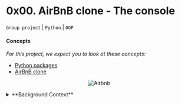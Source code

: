 # 0x00. AirBnB clone - The console
`Group project` | `Python` | `OOP`

#### Concepts
<em>For this project, we expect you to look at these concepts:</em>

- [Python packages](https://intranet.alxswe.com/concepts/66)
- [AirBnB clone](https://intranet.alxswe.com/concepts/74)

<p align="center">
    <img src="https://s3.amazonaws.com/alx-intranet.hbtn.io/uploads/medias/2018/6/65f4a1dd9c51265f49d0.png" alt="Airbnb">
</p>

<details>
  <summary>**Background Context**</summary> <br>

Welcome to the AirBnB clone project!

Before starting, please read the AirBnB concept page.

## First step: Write a command interpreter to manage your AirBnB objects

This is the first step towards building your first full web application: the AirBnB clone. This initial step is crucial as you will utilize what you build during this project in all subsequent projects, including HTML/CSS templating, database storage, API, and front-end integration.

Each task is interconnected and will assist you in:

- Implementing a parent class (called `BaseModel`) to handle the initialization, serialization, and deserialization of your future instances.
- Creating a simple flow of serialization/deserialization: Instance <-> Dictionary <-> JSON string <-> file.
- Establishing all the classes used for AirBnB (such as `User`, `State`, `City`, `Place`) that inherit from `BaseModel`.
- Developing the first abstracted storage engine for the project: File storage.
- Crafting unit tests to validate all your classes and storage engine.

## What's a command interpreter?

Do you recall the Shell? It's essentially the same but limited to a specific use-case. In our case, we want to be able to manage the objects of our project:

- Create a new object (e.g., a new User or a new Place).
- Retrieve an object from a file, a database, etc.
- Perform operations on objects (e.g., count, compute stats, etc.).
- Update attributes of an object.
- Destroy an object.

Now, let's dive into building our command interpreter and managing our AirBnB objects!

</details>
